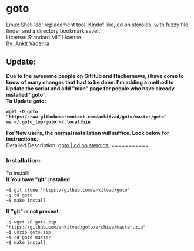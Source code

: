 # goto
Linux Shell 'cd' replacement tool. Kindof like, cd on steroids, with fuzzy file finder and a directory bookmark saver.<br>
License: Standard MIT License.<br>
By: <a href="http://ankit-vadehra.co.nr/">Ankit Vadehra</a>
<br>
<h2><b>Update:</h2> Due to the awesome people on GitHub and Hackernews, i have come to know of many changes that had to be done. I'm adding a method to Update the script and add "man" page for <b>people who have already installed "goto"</b>.<br>
<b>To Update goto:</b>
<pre><code>wget -O goto "https://raw.githubusercontent.com/ankitvad/goto/master/goto"
mv ~/.goto_tmp/goto ~/.local/bin
</code></pre>
For New users, the normal installation will suffice. Look below for instructions.<br></b>
Detailed Description: <a href="http://ankitvad.github.io/blog/gotoacdreplacementtoolforlinux.html">goto | cd on steroids.</a>
===========
<h3>Installation:</h3>
To install:<br>
<b>If You have "git" installed</b>
<pre><code>~$ git clone "https://github.com/ankitvad/goto"
~$ cd goto
~$ make install</pre></code>
<b>If "git" is not present</b>
<pre><code>~$ wget -O goto.zip "https://github.com/ankitvad/goto/archive/master.zip"
~$ unzip goto.zip
~$ cd goto-master
~$ make install</pre></code>

